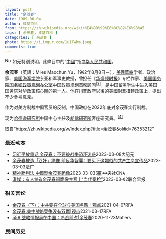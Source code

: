 ```yaml
---
layout: post
title: "余茂春"
date: 1989-06-04
author: 维基百科
from: https://zh.wikipedia.org/wiki/%E4%BD%99%E8%8C%82%E6%98%A5
tags: [ 余茂春, 维基百科 ]
categories: [ 余茂春 ]
photo: https://i.imgur.com/1uITwhm.jpeg
comments: true
---
```

<div class="mw-parser-output"><div role="note" class="hatnote navigation-not-searchable"><a href="/wiki/File:Nuvola_apps_important_yellow.svg" class="image"><img alt="Nuvola apps important yellow.svg" src="//upload.wikimedia.org/wikipedia/commons/thumb/d/dc/Nuvola_apps_important_yellow.svg/20px-Nuvola_apps_important_yellow.svg.png" decoding="async" width="20" height="17" srcset="//upload.wikimedia.org/wikipedia/commons/thumb/d/dc/Nuvola_apps_important_yellow.svg/30px-Nuvola_apps_important_yellow.svg.png 1.5x, //upload.wikimedia.org/wikipedia/commons/thumb/d/dc/Nuvola_apps_important_yellow.svg/40px-Nuvola_apps_important_yellow.svg.png 2x" data-file-width="600" data-file-height="500"></a> 如无特别说明，此條目中的“<a href="/wiki/%E4%B8%AD%E5%9C%8B" title="中國">中國</a>”指<a href="/wiki/%E4%B8%AD%E5%8D%8E%E4%BA%BA%E6%B0%91%E5%85%B1%E5%92%8C%E5%9B%BD" title="中华人民共和国">中华人民共和国</a>。</div>
<div id="noteTA-26f66ddf" class="noteTA"><div class="noteTA-group"><div data-noteta-group-source="module" data-noteta-group="PresidentsUS"></div><div data-noteta-group-source="module" data-noteta-group="USState"></div></div></div>

<p><b>余茂春</b>（英語：<span lang="en">Miles Maochun Yu</span>，1962年8月8日<span class="useeditintro" title="Template:BLP editintro">－</span>），<a href="/wiki/%E5%8D%8E%E8%A3%94%E7%BE%8E%E5%9B%BD%E4%BA%BA" title="华裔美国人">美國華裔</a>学者、政治家、<a href="/wiki/%E7%BE%8E%E5%9B%BD%E6%B5%B7%E5%86%9B%E5%AD%A6%E9%99%A2" title="美国海军学院">美国海军学院</a>东亚和军事史教授，曾担任《<a href="/wiki/%E5%8D%8E%E7%9B%9B%E9%A1%BF%E6%97%B6%E6%8A%A5" title="华盛顿时报">华盛顿时报</a>》专栏作家、<a href="/wiki/%E7%BE%8E%E5%9B%BD%E5%9B%BD%E5%8A%A1%E9%99%A2" title="美国国务院">美国国务院</a><a href="/wiki/%E7%BE%8E%E5%9B%BD%E5%9B%BD%E5%8A%A1%E5%8D%BF" title="美国国务卿">国务卿</a><a href="/wiki/%E6%94%BF%E7%AD%96%E8%A7%84%E5%88%92%E5%8A%9E%E5%85%AC%E5%AE%A4" title="政策规划办公室">政策规划办公室</a>中国政策规划首席顾问<sup id="cite_ref-BGWT_3-0" class="reference"><a href="#cite_note-BGWT-3">[3]</a></sup>，是中国留美学生中进入美国国务院对华政策核心圈的第一人。他在<a href="/wiki/%E5%B7%9D%E6%99%AE" class="mw-redirect" title="川普">川普</a>政府以後的美國對華扭轉政策上，提出不少參考意見。
</p><p>作为对美方制裁中国官员的反制，中国政府在2022年底对余茂春实行制裁。
</p><p>现为<a href="/wiki/%E5%93%88%E5%BE%B7%E9%81%9C%E7%A0%94%E7%A9%B6%E6%89%80" title="哈德遜研究所">哈德逊研究所</a>中国中心主任及<a href="/wiki/%E8%83%A1%E4%BD%9B%E7%A0%94%E7%A9%B6%E6%89%80" title="胡佛研究所">胡佛研究所</a>客座研究員。<sup id="cite_ref-voa1117_4-0" class="reference"><a href="#cite_note-voa1117-4">[4]</a></sup>
</p>
</div><!--esi <esi:include src="/esitest-fa8a495983347898/content" /> --><noscript><img src="//zh.wikipedia.org/wiki/Special:CentralAutoLogin/start?type=1x1" alt="" title="" width="1" height="1" style="border: none; position: absolute;"></noscript>
<div class="printfooter" data-nosnippet="">取自“<a dir="ltr" href="https://zh.wikipedia.org/w/index.php?title=余茂春&amp;oldid=76353212">https://zh.wikipedia.org/w/index.php?title=余茂春&amp;oldid=76353212</a>”</div><div id="recent-news"><h3>最近动态</h3><ul><li><a href="https://nodebe4.github.io/waimei/2023-03-08/%E4%B9%A0%E8%BF%91%E5%B9%B3%E6%94%BE%E9%87%8D%E8%AF%9D-%E4%BD%99%E8%8C%82%E6%98%A5-%E4%B8%8D%E8%A6%81%E8%A2%AB%E6%88%98%E4%BA%89%E6%81%90%E5%90%93%E8%BF%B7%E6%83%91" title="习近平放重话 余茂春：不要被战争恐吓迷惑—— 【大纪元2023年03月09日讯】（大纪元记者林燕报导）面对中共最高领导人和新任外长对美频繁放重话，美国学者余茂春解读说，习近平对美国的战争威胁论并...">习近平放重话 余茂春：不要被战争恐吓迷惑</a><time>2023-03-08</time><a class="tag">大纪元</a></li>
<li><a href="https://nodebe4.github.io/waimei/2023-03-03/%E4%BD%99%E8%8C%82%E6%98%A5%E8%A2%AB%E9%80%A0-%E6%B1%89%E5%A5%B8-%E8%B7%AA%E5%83%8F-%E5%89%8D%E5%8F%8D%E5%8D%8E%E6%99%BA%E5%9B%8A-%E8%A6%81%E4%B9%B0%E4%B8%8B%E8%BF%99%E5%AA%9A%E4%BF%97%E7%9A%84%E5%85%B1%E4%BA%A7%E4%B8%BB%E4%B9%89%E5%AE%A3%E4%BC%A0%E5%93%81" title="余茂春被造「汉奸」跪像 前反华智囊：要买下这媚俗的共产主义宣传品—— 03/03/2023 - 10:34 来自中国的美国前国务卿办公室首席中国政策顾问的美籍学者余茂春，在前总统特朗普(中国译作...">余茂春被造「汉奸」跪像  前反华智囊：要买下这媚俗的共产主义宣传品</a><time>2023-03-03</time><a class="tag">法广</a></li>
<li><a href="https://nodebe4.github.io/waimei/2023-03-03/%E7%B2%BE%E7%A5%9E%E5%8B%9D%E5%88%A9%E6%B3%95-%E4%B8%AD%E5%9C%8B%E8%A3%BD%E4%BD%99%E8%8C%82%E6%98%A5%E8%B7%AA%E5%83%8F" title="精神勝利法 中國製余茂春跪像—— （中央社台北3日電）近日網路流傳中國民眾鑄造，美國前國務卿蓬佩奧的中國政策首席顧問余茂春下跪銅像，項上掛著數落他是「『漢奸』第一人」的字牌。余茂春回應「我想買下...">精神勝利法  中國製余茂春跪像</a><time>2023-03-03</time><a class="tag">(臺)中央社CNA</a></li>
<li><a href="https://nodebe4.github.io/waimei/2023-03-02/%E6%B8%AF%E5%AA%92-%E6%9C%89%E4%BA%BA%E9%93%B8%E9%80%A0%E4%BD%99%E8%8C%82%E6%98%A5%E9%93%9C%E8%B7%AA%E5%83%8F%E5%B9%B6%E5%86%99%E4%B8%8A-%E5%BD%93%E4%BB%A3%E7%A7%A6%E6%A1%A7" title="港媒：有人铸造余茂春铜跪像并写上“当代秦桧”—— 网络流传的美国国务院前中国政策首席顾问余茂春的铜跪像。（互联网） 香港媒体报道，有中国大陆民众铸造了美国国务院前中国政策首席顾问余茂春的铜跪像，...">港媒：有人铸造余茂春铜跪像并写上“当代秦桧”</a><time>2023-03-02</time><a class="tag">联合早报</a></li>
</ul></div><div id="open-opinion"><h3>相关言论</h3><ul><li><a href="https://nodebe4.github.io/opinion/2021-04-07/%E4%BD%99%E8%8C%82%E6%98%A5-%E4%B8%8B-%E4%B8%AD%E5%85%B1%E8%A6%81%E5%9C%A8%E5%85%A8%E7%90%83%E4%B8%8E%E7%BE%8E%E5%9B%BD%E4%BA%89%E9%9C%B8-%E8%A7%82%E7%82%B9/" title="自由亚洲电台">余茂春（下）：中共要在全球与美国争霸｜观点</a><time>2021-04-07</time><a class="tag">RFA</a></li>
<li><a href="https://nodebe4.github.io/opinion/2021-03-17/%E4%BD%99%E8%8C%82%E6%98%A5-%E7%BE%8E%E4%B8%AD%E6%88%98%E7%95%A5%E7%AB%9E%E4%BA%89%E6%B2%A1%E6%9C%89%E5%8F%8C%E8%B5%A2-%E8%A7%82%E7%82%B9/" title="自由亚洲电台">余茂春:美中战略竞争没有双赢|观点</a><time>2021-03-17</time><a class="tag">RFA</a></li>
<li><a href="https://nodebe4.github.io/opinion/2020-11-23/558-%E6%88%98%E7%95%A5%E6%83%85%E6%8A%A5%E5%B1%80%E5%9C%A8%E4%B8%AD%E5%9B%BD-%E5%86%B7%E6%88%98%E5%89%8D%E5%A4%95-%E4%BD%99%E8%8C%82%E6%98%A5/" title="野兽爱智慧">558 战略情报局在中国：冷战前夕|余茂春</a><time>2020-11-23</time><a class="tag">Matters</a></li>
</ul></div><div id="mjls-record"><h3>民间历史</h3><ul></ul></div>